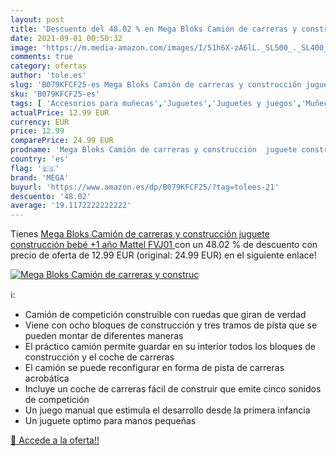 ```yaml
---
layout: post
title: 'Descuento del 48.02 % en Mega Bloks Camión de carreras y construc'
date: 2021-09-01 00:50:32
image: 'https://m.media-amazon.com/images/I/51h6X-zA6lL._SL500_._SL400_.jpg'
comments: true
category: ofertas
author: 'tole.es'
slug: 'B079KFCF25-es Mega Bloks Camión de carreras y construcción juguete...'
sku: 'B079KFCF25-es'
tags: [ 'Accesorios para muñecas','Juguetes','Juguetes y juegos','Muñecas y accesorios','Vehículos para muñecas','bebé','mega', ]
actualPrice: 12.99 EUR
currency: EUR
price: 12.99
comparePrice: 24.99 EUR
prodname: 'Mega Bloks Camión de carreras y construcción  juguete construcción bebé +1 año  Mattel FVJ01 '
country: 'es'
flag: '🇪🇸'
brand: 'MEGA'
buyurl: 'https://www.amazon.es/dp/B079KFCF25/?tag=tolees-21'
descuento: '48.02'
average: '19.1172222222222'
---
```


Tienes [Mega Bloks Camión de carreras y construcción  juguete construcción bebé +1 año  Mattel FVJ01 ](https://www.amazon.es/dp/B079KFCF25/?tag=tolees-21) con un 48.02 % de descuento con precio de oferta de 12.99 EUR (original: 24.99 EUR) en el siguiente enlace!

[![Mega Bloks Camión de carreras y construc](https://m.media-amazon.com/images/I/51h6X-zA6lL._SL500_._SL400_.jpg)](https://www.amazon.es/dp/B079KFCF25/?tag=tolees-21)

ℹ️:

- Camión de competición construible con ruedas que giran de verdad
- Viene con ocho bloques de construcción y tres tramos de pista que se pueden montar de diferentes maneras
- El práctico camión permite guardar en su interior todos los bloques de construcción y el coche de carreras
- El camión se puede reconfigurar en forma de pista de carreras acrobática
- Incluye un coche de carreras fácil de construir que emite cinco sonidos de competición
- Un juego manual que estimula el desarrollo desde la primera infancia
- Un juguete optimo para manos pequeñas

[🛒 Accede a la oferta!!](https://www.amazon.es/dp/B079KFCF25/?tag=tolees-21)
